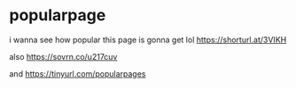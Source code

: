 # popularpage
i wanna see how popular this page is gonna get lol
https://shorturl.at/3VIKH

also https://sovrn.co/u217cuv

and https://tinyurl.com/popularpages

